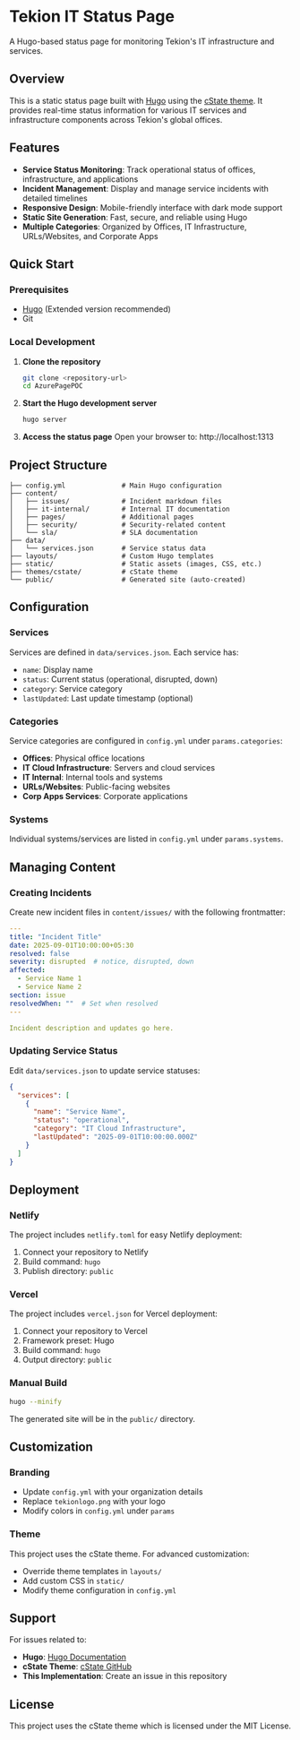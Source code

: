 # Tekion IT Status Page

A Hugo-based status page for monitoring Tekion's IT infrastructure and services.

## Overview

This is a static status page built with [Hugo](https://gohugo.io/) using the [cState theme](https://github.com/cstate/cstate). It provides real-time status information for various IT services and infrastructure components across Tekion's global offices.

## Features

- **Service Status Monitoring**: Track operational status of offices, infrastructure, and applications
- **Incident Management**: Display and manage service incidents with detailed timelines
- **Responsive Design**: Mobile-friendly interface with dark mode support
- **Static Site Generation**: Fast, secure, and reliable using Hugo
- **Multiple Categories**: Organized by Offices, IT Infrastructure, URLs/Websites, and Corporate Apps

## Quick Start

### Prerequisites

- [Hugo](https://gohugo.io/installation/) (Extended version recommended)
- Git

### Local Development

1. **Clone the repository**
   ```bash
   git clone <repository-url>
   cd AzurePagePOC
   ```

2. **Start the Hugo development server**
   ```bash
   hugo server
   ```

3. **Access the status page**
   Open your browser to: http://localhost:1313

## Project Structure

```
├── config.yml              # Main Hugo configuration
├── content/
│   ├── issues/             # Incident markdown files
│   ├── it-internal/        # Internal IT documentation
│   ├── pages/              # Additional pages
│   ├── security/           # Security-related content
│   └── sla/                # SLA documentation
├── data/
│   └── services.json       # Service status data
├── layouts/                # Custom Hugo templates
├── static/                 # Static assets (images, CSS, etc.)
├── themes/cstate/          # cState theme
└── public/                 # Generated site (auto-created)
```

## Configuration

### Services

Services are defined in `data/services.json`. Each service has:
- `name`: Display name
- `status`: Current status (operational, disrupted, down)
- `category`: Service category
- `lastUpdated`: Last update timestamp (optional)

### Categories

Service categories are configured in `config.yml` under `params.categories`:
- **Offices**: Physical office locations
- **IT Cloud Infrastructure**: Servers and cloud services
- **IT Internal**: Internal tools and systems
- **URLs/Websites**: Public-facing websites
- **Corp Apps Services**: Corporate applications

### Systems

Individual systems/services are listed in `config.yml` under `params.systems`.

## Managing Content

### Creating Incidents

Create new incident files in `content/issues/` with the following frontmatter:

```yaml
---
title: "Incident Title"
date: 2025-09-01T10:00:00+05:30
resolved: false
severity: disrupted  # notice, disrupted, down
affected:
  - Service Name 1
  - Service Name 2
section: issue
resolvedWhen: ""  # Set when resolved
---

Incident description and updates go here.
```

### Updating Service Status

Edit `data/services.json` to update service statuses:

```json
{
  "services": [
    {
      "name": "Service Name",
      "status": "operational",
      "category": "IT Cloud Infrastructure",
      "lastUpdated": "2025-09-01T10:00:00.000Z"
    }
  ]
}
```

## Deployment

### Netlify

The project includes `netlify.toml` for easy Netlify deployment:

1. Connect your repository to Netlify
2. Build command: `hugo`
3. Publish directory: `public`

### Vercel

The project includes `vercel.json` for Vercel deployment:

1. Connect your repository to Vercel
2. Framework preset: Hugo
3. Build command: `hugo`
4. Output directory: `public`

### Manual Build

```bash
hugo --minify
```

The generated site will be in the `public/` directory.

## Customization

### Branding

- Update `config.yml` with your organization details
- Replace `tekionlogo.png` with your logo
- Modify colors in `config.yml` under `params`

### Theme

This project uses the cState theme. For advanced customization:
- Override theme templates in `layouts/`
- Add custom CSS in `static/`
- Modify theme configuration in `config.yml`

## Support

For issues related to:
- **Hugo**: [Hugo Documentation](https://gohugo.io/documentation/)
- **cState Theme**: [cState GitHub](https://github.com/cstate/cstate)
- **This Implementation**: Create an issue in this repository

## License

This project uses the cState theme which is licensed under the MIT License.
